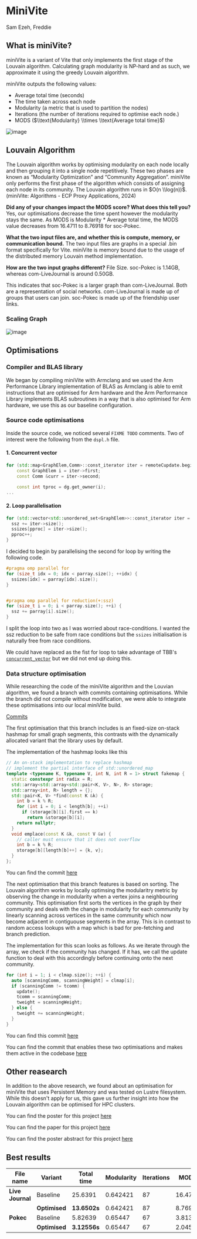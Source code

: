 # MiniVite

Sam Ezeh, Freddie

## What is miniVite?

miniVite is a variant of Vite that only implements the first stage of the
Louvain algorithm. Calculating graph modularity is NP-hard and as such, we
approximate it using the greedy Louvain algorithm.

miniVite outputs the following values:

- Average total time (seconds)
- The time taken across each node
- Modularity (a metric that is used to partition the nodes)
- Iterations (the number of iterations required to optimise each node.)
- MODS ($\\text{Modularity} \\times \\text{Average total time}$)

![image](./minivite-algorithm-explanation.png)

## Louvain Algorithm

The Louvain algorithm works by optimising modularity on each node locally and
then grouping it into a single node repetitively. These two phases are known as
“Modularity Optimization” and “Community Aggregation”. miniVite only performs
the first phase of the algorithm which consists of assigning each node in its
community. The Louvain algorithm runs in $O(n \\log(n))$. (miniVite: Algorithms
\- ECP Proxy Applications, 2024)

**Did any of your changes impact the MODS score? What does this tell you?** Yes,
our optimisations decrease the time spent however the modularity stays the same.
As MODS is Modularity * Average total time, the MODS value decreases from
16.4711 to 8.76918 for soc-Pokec.

**What the two input files are, and whether this is compute, memory, or
communication bound.** The two input files are graphs in a special .bin format
specifically for Vite. miniVite is memory bound due to the usage of the
distributed memory Louvain method implementation.

**How are the two input graphs different?** File Size. soc-Pokec is 1.14GB,
whereas com-LiveJournal is around 0.50GB.

This indicates that soc-Pokec is a larger graph than com-LiveJournal. Both are a
representation of social networks. com-LiveJournal is made up of groups that
users can join. soc-Pokec is made up of the friendship user links.

### Scaling Graph

![image](./MODS-results.png)

## Optimisations

### Compiler and BLAS library

We began by compiling miniVite with Armclang and we used the Arm Performance
Library implementation of BLAS as Armclang is able to emit instructions that are
optimised for Arm hardware and the Arm Performance Library implements BLAS
subroutines in a way that is also optimised for Arm hardware, we use this as our
baseline configuration.

### Source code optimisations

Inside the source code, we noticed several `FIXME TODO` comments. Two of
interest were the following from the `dspl.h` file.

#### 1. Concurrent vector

```cpp
for (std::map<GraphElem,Comm>::const_iterator iter = remoteCupdate.begin(); iter != remoteCupdate.end(); iter++) {
    const GraphElem i = iter->first;
    const Comm &curr = iter->second;

    const int tproc = dg.get_owner(i);
...
```

#### 2. Loop parallelisation

```cpp
for (std::vector<std::unordered_set<GraphElem>>::const_iterator iter = parray.begin(); iter != parray.end(); iter++) {
  ssz += iter->size();
  ssizes[pproc] = iter->size();
  pproc++;
}
```

I decided to begin by parallelising the second for loop by writing the following code.

```cpp
#pragma omp parallel for
for (size_t idx = 0; idx < parray.size(); ++idx) {
  ssizes[idx] = parray[idx].size();                 
}


#pragma omp parallel for reduction(+:ssz)
for (size_t i = 0; i < parray.size(); ++i) {
  ssz += parray[i].size();
}
```

I split the loop into two as I was worried about race-conditions. I wanted the
ssz reduction to be safe from race conditions but the `ssizes` initialisation is
naturally free from race conditions.

We could have replaced as the fist for loop to take advantage of TBB's [`concurrent_vector`](https://oneapi-src.github.io/oneTBB/main/tbb_userguide/concurrent_vector_ug.html) but we did not end up doing this.

### Data structure optimisation

While researching the code of the miniVite algorithm and the Louvian algorithm,
we found a branch with commits containing optimisations. While the branch did
not compile without modification, we were able to integrate these optimisations
into our local miniVite build.

[Commits](https://github.com/ECP-ExaGraph/miniVite/compare/cafc77078107df3f60b59efad5a58438b245277a...0cf9337dd1a6409df9c754ebbe34132f24dac9d5)

The first optimisation that this branch includes is an fixed-size on-stack
hashmap for small graph segments, this contrasts with the dynamically allocated
variant that the library uses by default.

The implementation of the hashmap looks like this

```cpp
// An on-stack implementation to replace hashmap
// implement the partial interface of std::unordered_map
template <typename K, typename V, int N, int R = 1> struct fakemap {
  static constexpr int radix = R;
  std::array<std::array<std::pair<K, V>, N>, R> storage;
  std::array<int, R> length = {};
  std::pair<K, V> *find(const K &k) {
    int b = k % R;
    for (int i = 0; i < length[b]; ++i)
      if (storage[b][i].first == k)
        return &storage[b][i];
    return nullptr;
  }
  void emplace(const K &k, const V &v) {
    // caller must ensure that it does not overflow
    int b = k % R;
    storage[b][length[b]++] = {k, v};
  }
};
```

You can find the commit
[here](https://github.com/ECP-ExaGraph/miniVite/commit/89dd1ed8dff02a5d3a993e6b7f791b6f3cb2f17f)

The next optimisation that this branch features is based on sorting. The Louvain
algorithm works by locally optimsing the modularitry metric by observing the
change in modularity when a vertex joins a neighbouring community. This
optimisation first sorts the vertices in the graph by their community and deals
with the change in modularity for each community by linearly scanning across
vertices in the same community which now become adjacent in contiguouse segments
in the array. This is in contrast to random access lookups with a map which is
bad for pre-fetching and branch prediction.

The implementation for this scan looks as follows. As we iterate through the
array, we check if the community has changed. If it has, we call the update
function to deal with this accordingly before continuing onto the next community.

```cpp
for (int i = 1; i < clmap.size(); ++i) {
  auto [scanningComm, scanningWeight] = clmap[i];
  if (scanningComm != tcomm) {
    update();
    tcomm = scanningComm;
    tweight = scanningWeight;
  } else {
    tweight += scanningWeight;
  }
}
```

You can find this commit
[here](https://github.com/ECP-ExaGraph/miniVite/commit/a92f5beb63f418337c936d5b787d640ca8444a94)

You can find the commit that enables these two optimisations and makes them
active in the codebase
[here](https://github.com/ECP-ExaGraph/miniVite/commit/0cf9337dd1a6409df9c754ebbe34132f24dac9d5)

## Other reasearch

In addition to the above research, we found about an optimisation for miniVite
that uses Persistent Memory and was tested on Lustre filesystem. While this
doesn't apply for us, this gave us further insight into how the Louvain
algorithm can be optimised for HPC clusters.

You can find the poster for this project
[here](https://sc20.supercomputing.org/proceedings/tech_poster/poster_files/rpost137s2-file2.pdf)

You can find the paper for this project
[here](https://sc20.supercomputing.org/proceedings/tech_poster/poster_files/rpost137s2-file3.pdf)

You can find the poster abstract for this project
[here](https://sc20.supercomputing.org/proceedings/tech_poster/tech_poster_pages/rpost137.html)

## Best results

| File name        | Variant       | Total time   | Modularity | Iterations | MODS    |
| ---------------- | ------------- | ------------ | ---------- | ---------- | ------- |
| **Live Journal** | Baseline      | 25.6391      | 0.642421   | 87         | 16.4711 |
|                  | **Optimised** | **13.6502s** | 0.642421   | 87         | 8.76918 |
| **Pokec**        | Baseline      | 5.82639      | 0.65447    | 67         | 3.8132  |
|                  | **Optimised** | **3.12556s** | 0.65447    | 67         | 2.04559 |
